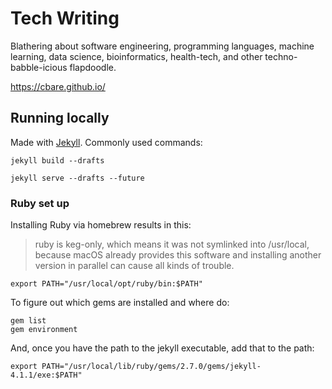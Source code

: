# Tech Writing

Blathering about software engineering, programming languages, machine learning, data science, bioinformatics, health-tech, and other techno-babble-icious flapdoodle.

https://cbare.github.io/


## Running locally

Made with [Jekyll](https://jekyllrb.com/docs/usage/). Commonly used commands:

```
jekyll build --drafts

jekyll serve --drafts --future
```

### Ruby set up

Installing Ruby via homebrew results in this:

> ruby is keg-only, which means it was not symlinked into /usr/local,
> because macOS already provides this software and installing another version in
> parallel can cause all kinds of trouble.

```
export PATH="/usr/local/opt/ruby/bin:$PATH"
```

To figure out which gems are installed and where do:
```
gem list
gem environment
```

And, once you have the path to the jekyll executable, add that to the path:
```
export PATH="/usr/local/lib/ruby/gems/2.7.0/gems/jekyll-4.1.1/exe:$PATH"
```



